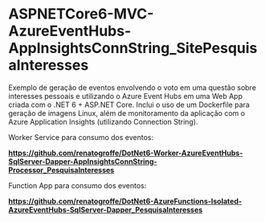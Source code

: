 # ASPNETCore6-MVC-AzureEventHubs-AppInsightsConnString_SitePesquisaInteresses
Exemplo de geração de eventos envolvendo o voto em uma questão sobre interesses pessoais e utilizando o Azure Event Hubs em uma Web App criada com o .NET 6 + ASP.NET Core. Inclui o uso de um Dockerfile para geração de imagens Linux, além de monitoramento da aplicação com o Azure Application Insights (utilizando Connection String).

Worker Service para consumo dos eventos:

**https://github.com/renatogroffe/DotNet6-Worker-AzureEventHubs-SqlServer-Dapper-AppInsightsConnString-Processor_PesquisaInteresses**

Function App para consumo dos eventos:

**https://github.com/renatogroffe/DotNet6-AzureFunctions-Isolated-AzureEventHubs-SqlServer-Dapper_PesquisaInteresses**
